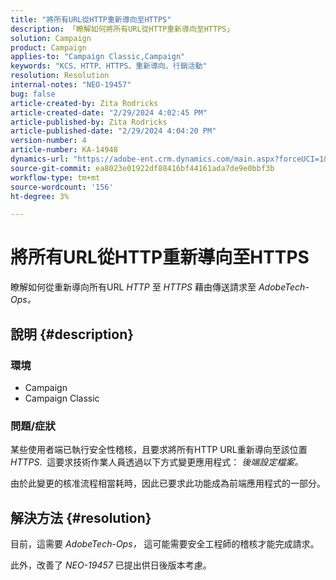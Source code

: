 ```yaml
---
title: "將所有URL從HTTP重新導向至HTTPS"
description: 「瞭解如何將所有URL從HTTP重新導向至HTTPS」
solution: Campaign
product: Campaign
applies-to: "Campaign Classic,Campaign"
keywords: "KCS、HTTP、HTTPS、重新導向、行銷活動"
resolution: Resolution
internal-notes: "NEO-19457"
bug: false
article-created-by: Zita Rodricks
article-created-date: "2/29/2024 4:02:45 PM"
article-published-by: Zita Rodricks
article-published-date: "2/29/2024 4:04:20 PM"
version-number: 4
article-number: KA-14948
dynamics-url: "https://adobe-ent.crm.dynamics.com/main.aspx?forceUCI=1&pagetype=entityrecord&etn=knowledgearticle&id=d02ba5f8-1bd7-ee11-9078-000d3a3110f0"
source-git-commit: ea8023e01922df88416bf44161ada7de9e0bbf3b
workflow-type: tm+mt
source-wordcount: '156'
ht-degree: 3%

---
```


# 將所有URL從HTTP重新導向至HTTPS


瞭解如何從重新導向所有URL *HTTP* 至 *HTTPS* 藉由傳送請求至 *AdobeTech-Ops。*

## 說明 {#description}


### 環境

- Campaign
- Campaign Classic


### 問題/症狀

某些使用者端已執行安全性稽核，且要求將所有HTTP URL重新導向至該位置 *HTTPS*.  這要求技術作業人員透過以下方式變更應用程式： *後端設定檔案。*

由於此變更的核准流程相當耗時，因此已要求此功能成為前端應用程式的一部分。


## 解決方法 {#resolution}


目前，這需要 *AdobeTech-Ops，* 這可能需要安全工程師的稽核才能完成請求。

此外，改善了 *NEO-19457* 已提出供日後版本考慮。
